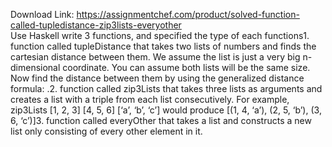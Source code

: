 Download Link: https://assignmentchef.com/product/solved-function-called-tupledistance-zip3lists-everyother
<br>
Use Haskell write 3 functions, and specified the type of each functions1. function called tupleDistance that takes two lists of numbers and finds the cartesian distance between them. We assume the list is just a very big n-dimensional coordinate. You can assume both lists will be the same size. Now find the distance between them by using the generalized distance formula: .2.  function called zip3Lists that takes three lists as arguments and creates a list with a triple from each list consecutively. For example, zip3Lists [1, 2, 3] [4, 5, 6] [‘a’, ‘b’, ‘c’] would produce [(1, 4, ‘a’), (2, 5, ‘b’), (3, 6, ‘c’)]3. function called everyOther that takes a list and constructs a new list only consisting of every other element in it.